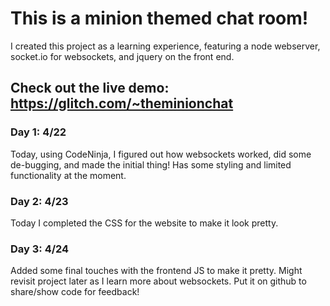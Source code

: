 # This is a minion themed chat room!
I created this project as a learning experience, featuring a node webserver, socket.io for websockets, and jquery on the front end.

## Check out the live demo: https://glitch.com/~theminionchat

### Day 1: 4/22

Today, using CodeNinja, I figured out how websockets worked, did some de-bugging, and made the initial thing! Has some styling and limited functionality at the moment.

### Day 2: 4/23

Today I completed the CSS for the website to make it look pretty.

### Day 3: 4/24

Added some final touches with the frontend JS to make it pretty. Might revisit project later as I learn more about websockets. Put it on github to share/show code for feedback!
